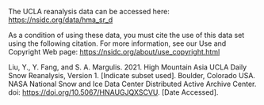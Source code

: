 The UCLA reanalysis data can be accessed here: https://nsidc.org/data/hma_sr_d

As a condition of using these data, you must cite the use of this data set using the following citation. For more information, see our Use and Copyright Web page: https://nsidc.org/about/use_copyright.html

Liu, Y., Y. Fang, and S. A. Margulis. 2021. High Mountain Asia UCLA Daily Snow Reanalysis, Version 1. [Indicate subset used]. Boulder, Colorado USA. NASA National Snow and Ice Data Center Distributed Active Archive Center. doi: https://doi.org/10.5067/HNAUGJQXSCVU. [Date Accessed].
